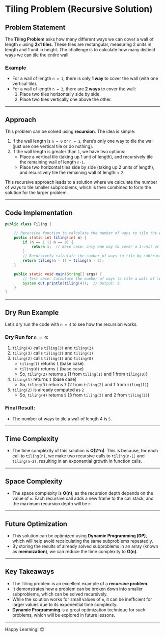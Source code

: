

# Tiling Problem (Recursive Solution)

## Problem Statement

The **Tiling Problem** asks how many different ways we can cover a wall of length `n` using **2x1 tiles**. These tiles are rectangular, measuring 2 units in length and 1 unit in height. The challenge is to calculate how many distinct ways we can tile the entire wall.

### Example
- For a wall of length `n = 1`, there is only **1 way** to cover the wall (with one vertical tile).
- For a wall of length `n = 2`, there are **2 ways** to cover the wall:
  1. Place two tiles horizontally side by side.
  2. Place two tiles vertically one above the other.

---

## Approach

This problem can be solved using **recursion**. The idea is simple:

1. If the wall length is `n = 0` or `n = 1`, there’s only one way to tile the wall (just use one vertical tile or do nothing).
2. If the wall length is greater than `1`, we have two options:
   - Place a vertical tile (taking up 1 unit of length), and recursively tile the remaining wall of length `n-1`.
   - Place two horizontal tiles side by side (taking up 2 units of length), and recursively tile the remaining wall of length `n-2`.

This recursive approach leads to a solution where we calculate the number of ways to tile smaller subproblems, which is then combined to form the solution for the larger problem.

---

## Code Implementation

```java
public class Tiling {

    // Recursive function to calculate the number of ways to tile the wall
    public static int tiling(int n) {
        if (n == 1 || n == 0) {
            return 1;  // Base case: only one way to cover a 1-unit or 0-unit long wall
        }
        // Recursively calculate the number of ways to tile by subtracting 1 and 2 from the wall length
        return tiling(n - 1) + tiling(n - 2);
    }

    public static void main(String[] args) {
        // Test case: Calculate the number of ways to tile a wall of length 4
        System.out.println(tiling(4));  // Output: 5
    }
}
```

---

## Dry Run Example

Let’s dry run the code with `n = 4` to see how the recursion works.

### Dry Run for `n = 4`:
1. `tiling(4)` calls `tiling(3)` and `tiling(2)`
2. `tiling(3)` calls `tiling(2)` and `tiling(1)`
3. `tiling(2)` calls `tiling(1)` and `tiling(0)`
   - `tiling(1)` returns `1` (base case)
   - `tiling(0)` returns `1` (base case)
   - So, `tiling(2)` returns `2` (1 from `tiling(1)` and 1 from `tiling(0)`)
4. `tiling(1)` returns `1` (base case)
   - So, `tiling(3)` returns `3` (2 from `tiling(2)` and 1 from `tiling(1)`)
5. `tiling(2)` is already computed as `2`
   - So, `tiling(4)` returns `5` (3 from `tiling(3)` and 2 from `tiling(2)`)

### Final Result:
- The number of ways to tile a wall of length 4 is `5`.

---

## Time Complexity

- The time complexity of this solution is **O(2^n)**. This is because, for each call to `tiling(n)`, we make two recursive calls to `tiling(n-1)` and `tiling(n-2)`, resulting in an exponential growth in function calls.

---

## Space Complexity

- The space complexity is **O(n)**, as the recursion depth depends on the value of `n`. Each recursive call adds a new frame to the call stack, and the maximum recursion depth will be `n`.

---

## Future Optimization

- This solution can be optimized using **Dynamic Programming (DP)**, which will help avoid recalculating the same subproblems repeatedly.
- By storing the results of already solved subproblems in an array (known as **memoization**), we can reduce the time complexity to **O(n)**.

---

## Key Takeaways

- The Tiling problem is an excellent example of a **recursive problem**.
- It demonstrates how a problem can be broken down into smaller subproblems, which can be solved recursively.
- While the solution works for small values of `n`, it can be inefficient for larger values due to its exponential time complexity.
- **Dynamic Programming** is a great optimization technique for such problems, which will be explored in future lessons.

--- 

Happy Learning! 😊